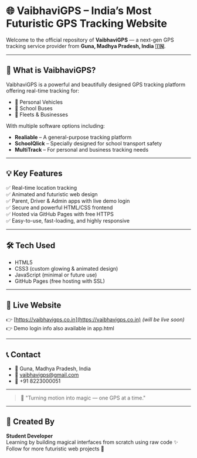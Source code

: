 # 🌐 VaibhaviGPS – India’s Most Futuristic GPS Tracking Website

Welcome to the official repository of **VaibhaviGPS** — a next-gen GPS tracking service provider from **Guna, Madhya Pradesh, India 🇮🇳**.

---

## 🚀 What is VaibhaviGPS?

VaibhaviGPS is a powerful and beautifully designed GPS tracking platform offering real-time tracking for:

- 🚗 Personal Vehicles  
- 🚌 School Buses  
- 🚛 Fleets & Businesses  

With multiple software options including:

- **Realiable** – A general-purpose tracking platform  
- **SchoolQlick** – Specially designed for school transport safety  
- **MultiTrack** – For personal and business tracking needs

---

## 💡 Key Features

✅ Real-time location tracking  
✅ Animated and futuristic web design  
✅ Parent, Driver & Admin apps with live demo login  
✅ Secure and powerful HTML/CSS frontend  
✅ Hosted via GitHub Pages with free HTTPS  
✅ Easy-to-use, fast-loading, and highly responsive

---

## 🛠️ Tech Used

- HTML5  
- CSS3 (custom glowing & animated design)  
- JavaScript (minimal or future use)  
- GitHub Pages (free hosting with SSL)

---

## 🔗 Live Website

👉 [https://vaibhavigps.co.in](https://vaibhavigps.co.in) *(will be live soon)*  
👉 Demo login info also available in app.html

---

## 📞 Contact

- 📍 Guna, Madhya Pradesh, India  
- 📧 vaibhavigps@gmail.com  
- 📱 +91 8223000051  

---

> 💬 "Turning motion into magic — one GPS at a time."

---

## 🧠 Created By

**Student Developer**  
Learning by building magical interfaces from scratch using raw code ✨  
Follow for more futuristic web projects 🔮
